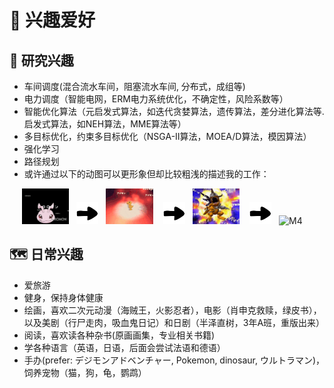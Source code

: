 # 🙂 兴趣爱好

## 👀 研究兴趣
- 车间调度(混合流水车间，阻塞流水车间, 分布式，成组等)
- 电力调度（智能电网，ERM电力系统优化，不确定性，风险系数等）
- 智能优化算法（元启发式算法，如迭代贪婪算法，遗传算法，差分进化算法等. 启发式算法，如NEH算法，MME算法等）
- 多目标优化，约束多目标优化（NSGA-II算法，MOEA/D算法，模因算法）
- 强化学习
- 路径规划
- 或许通过以下的动图可以更形象但却比较粗浅的描述我的工作：
<div>&nbsp;&nbsp;&nbsp;&nbsp;&nbsp;<img src='images/M1.gif' alt="M1" width="15%">&nbsp;&nbsp; <img src='images/arrow.png' alt="A1" width="7%">&nbsp;&nbsp; <img src='images/M2.gif' alt="M2" width="15%">&nbsp; &nbsp; <img src='images/arrow.png' alt="A1" width="7%">&nbsp;&nbsp; <img src='images/M3.gif' alt="M3" width="15%">&nbsp; &nbsp; <img src='images/arrow.png' alt="A1" width="7%">&nbsp;&nbsp; <img src='images/M4.gif' alt="M4" width="15%"> </div>

## 🗺️ 日常兴趣
- 爱旅游
- 健身，保持身体健康
- 绘画，喜欢二次元动漫（海贼王，火影忍者），电影（肖申克救赎，绿皮书），以及美剧（行尸走肉，吸血鬼日记）和日剧（半泽直树，3年A班，重版出来）
- 阅读，喜欢读各种杂书(原画画集，专业相关书籍)
- 学各种语言（英语，日语，后面会尝试法语和德语）
- 手办(prefer: デジモンアドベンチャー, Pokemon, dinosaur, ウルトラマン)，饲养宠物（猫，狗，龟，鹦鹉）
